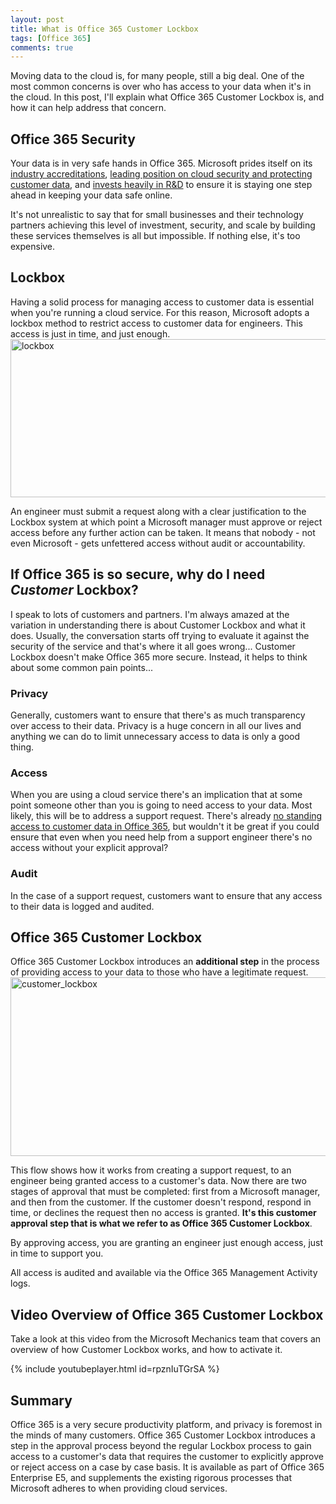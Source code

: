 ```yaml
---
layout: post
title: What is Office 365 Customer Lockbox
tags: [Office 365]
comments: true
---
```


Moving data to the cloud is, for many people, still a big deal. One of the most common concerns is over who has access to your data when it's in the cloud. In this post, I'll explain what Office 365 Customer Lockbox is, and how it can help address that concern.

<h2>Office 365 Security</h2>
Your data is in very safe hands in Office 365. Microsoft prides itself on its <a href="https://www.microsoft.com/en-us/TrustCenter/Compliance?service=Office#Icons" target="_blank" rel="noopener">industry accreditations</a>, <a href="http://www.thewhir.com/web-hosting-news/microsofts-brad-smith-on-building-a-cloud-for-good-and-how-linkedin-is-part-of-the-plan">leading position on cloud security and protecting customer data</a>, and <a href="http://blogs.microsoft.com/blog/2015/11/17/enterprise-security-for-our-mobile-first-cloud-first-world/#sm.00000zaf9alko2dolxrw9t50krota">invests heavily in R&amp;D</a> to ensure it is staying one step ahead in keeping your data safe online.

It's not unrealistic to say that for small businesses and their technology partners achieving this level of investment, security, and scale by building these services themselves is all but impossible. If nothing else, it's too expensive.
<h2>Lockbox</h2>
Having a solid process for managing access to customer data is essential when you're running a cloud service. For this reason, Microsoft adopts a lockbox method to restrict access to customer data for engineers. This access is just in time, and just enough.

<img src="../../../../img/lockbox.png" alt="lockbox" width="1078" height="253">

An engineer must submit a request along with a clear justification to the Lockbox system at which point a Microsoft manager must approve or reject access before any further action can be taken. It means that nobody - not even Microsoft - gets unfettered access without audit or accountability.
<h2>If Office 365 is so secure, why do I need <em>Customer</em> Lockbox?</h2>
I speak to lots of customers and partners. I'm always amazed at the variation in understanding there is about Customer Lockbox and what it does. Usually, the conversation starts off trying to evaluate it against the security of the service and that's where it all goes wrong... Customer Lockbox doesn't make Office 365 more secure. Instead, it helps to think about some common pain points...
<h3>Privacy</h3>
Generally, customers want to ensure that there's as much transparency over access to their data. Privacy is a huge concern in all our lives and anything we can do to limit unnecessary access to data is only a good thing.
<h3>Access</h3>
When you are using a cloud service there's an implication that at some point someone other than you is going to need access to your data. Most likely, this will be to address a support request. There's already <a href="https://blogs.office.com/2014/06/02/from-inside-the-cloud-who-has-access-to-your-data-within-office-365/" target="_blank" rel="noopener">no standing access to customer data in Office 365</a>, but wouldn't it be great if you could ensure that even when you need help from a support engineer there's no access without your explicit approval?
<h3>Audit</h3>
In the case of a support request, customers want to ensure that any access to their data is logged and audited.
<h2>Office 365 Customer Lockbox</h2>
Office 365 Customer Lockbox introduces an <strong>additional step</strong> in the process of providing access to your data to those who have a legitimate request.

<img class="alignnone size-full wp-image-1953" src="http://jamesbmarshall.com/wp-content/uploads/2017/01/customer_lockbox.png" alt="customer_lockbox" width="1822" height="286">

This flow shows how it works from creating a support request, to an engineer being granted access to a customer's data. Now there are two stages of approval that must be completed: first from a Microsoft manager, and then from the customer. If the customer doesn't respond, respond in time, or declines the request then no access is granted. <strong>It's this customer approval step that is what we refer to as Office 365 Customer Lockbox</strong>.

By approving access, you are granting an engineer just enough access, just in time to support you.

All access is audited and available via the Office 365 Management Activity logs.
<h2>Video Overview of Office 365 Customer Lockbox</h2>
Take a look at this video from the Microsoft Mechanics team that covers an overview of how Customer Lockbox works, and how to activate it.

{% include youtubeplayer.html id=rpznIuTGrSA %}

<h2>Summary</h2>
Office 365 is a very secure productivity platform, and privacy is foremost in the minds of many customers. Office 365 Customer Lockbox introduces a step in the approval process beyond the regular Lockbox process to gain access to a customer's data that requires the customer to explicitly approve or reject access on a case by case basis. It is available as part of Office 365 Enterprise E5, and supplements the existing rigorous processes that Microsoft adheres to when providing cloud services.